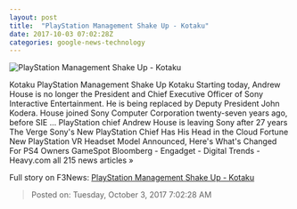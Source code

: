 ```yaml
---
layout: post
title:  "PlayStation Management Shake Up - Kotaku"
date: 2017-10-03 07:02:28Z
categories: google-news-technology
---
```


![PlayStation Management Shake Up - Kotaku](https://i.kinja-img.com/gawker-media/image/upload/s--kdHIoNmO--/c_fill,fl_progressive,g_center,h_450,q_80,w_800/zsk1xi0im0wlconkjdoj.png)

Kotaku PlayStation Management Shake Up Kotaku Starting today, Andrew House is no longer the President and Chief Executive Officer of Sony Interactive Entertainment. He is being replaced by Deputy President John Kodera. House joined Sony Computer Corporation twenty-seven years ago, before SIE ... PlayStation chief Andrew House is leaving Sony after 27 years The Verge Sony's New PlayStation Chief Has His Head in the Cloud Fortune New PlayStation VR Headset Model Announced, Here's What's Changed For PS4 Owners GameSpot Bloomberg - Engadget - Digital Trends - Heavy.com all 215 news articles »


Full story on F3News: [PlayStation Management Shake Up - Kotaku](http://www.f3nws.com/n/nZquRE)

> Posted on: Tuesday, October 3, 2017 7:02:28 AM
